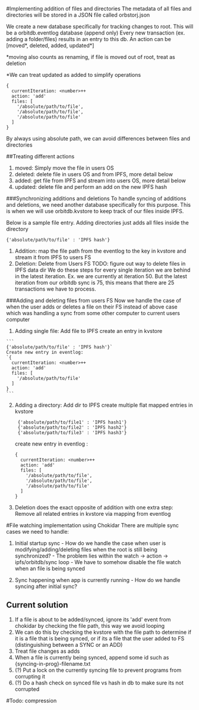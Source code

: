 #Implementing addition of files and directories
  The metadata of all files and directories will be stored in a JSON file
  called orbstorj.json

  We create a new database specifically for tracking changes to root.
  This will be a orbitdb.eventlog database (append only)
  Every new transaction (ex. adding a folder/files) results in an entry to this db.
  An action can be [moved\*, deleted, added, updated\*]

  \*moving also counts as renaming, if file is moved out of root, treat as deletion

  \*We can treat updated as added to simplify operations

  ```
  {
    currentIteration: <number>++
    action: 'add'
    files: [
      '/absolute/path/to/file',
      '/absolute/path/to/file',
      '/absolute/path/to/file'
    ]
  }
  ```

  By always using absolute path, we can avoid differences between files and directories

##Treating different actions
  1. moved: Simply move the file in users OS
  2. deleted: delete file in users OS and from IPFS, more detail below
  3. added: get file from IPFS and stream into users OS, more detail below
  4. updated: delete file and perform an add on the new IPFS hash

###Synchronizing additions and deletions
  To handle syncing of additions and deletions, we need another database specifically for this purpose.
  This is when we will use orbitdb.kvstore to keep track of our files inside IPFS.

  Below is a sample file entry. Adding directories just adds all files inside the directory

  ```
  {'absolute/path/to/file' : 'IPFS hash'}
  ```

  1. Addition: map the file path from the eventlog to the key in kvstore
      and stream it from IPFS to users FS
  2. Deletion: Delete from Users FS TODO: figure out way to delete files in IPFS data dir
  We do these steps for every single iteration we are behind in the latest iteration. Ex. we are currently at iteration 50.
  But the latest iteration from our orbitdb sync is 75, this means that there are 25 transactions we have to process.


###Adding and deleting files from users FS
  Now we handle the case of when the user adds or deletes a file on their FS instead of above case which was handling a sync from some other computer to current users computer
  1. Adding single file:
    Add file to IPFS
    create an entry in kvstore

    ```
    {'absolute/path/to/file' : 'IPFS hash'}`
    Create new entry in eventlog:
    `{
      currentIteration: <number>++
      action: 'add'
      files: [
        '/absolute/path/to/file'
      ]
    }
    ```

  2. Adding a directory:
     Add dir to IPFS
     create multiple flat mapped entries in kvstore

     ```
      {'absolute/path/to/file1' : 'IPFS hash1'}
      {'absolute/path/to/file2' : 'IPFS hash2'}
      {'absolute/path/to/file3' : 'IPFS hash3'}
     ```

     create new entry in eventlog :

     ```
     {
       currentIteration: <number>++
       action: 'add'
       files: [
         '/absolute/path/to/file',
         '/absolute/path/to/file',
         '/absolute/path/to/file'
       ]
     }
     ```

  3. Deletion does the exact opposite of addition with one extra step:
      Remove all related entries in kvstore via mapping from eventlog

#File watching implementation using Chokidar
  There are multiple sync cases we need to handle:

  1. Initial startup sync
    - How do we handle the case when user is modifying/adding/deleting files
        when the root is still being synchronized?
    - The problem lies within the watch -> action -> ipfs/orbitdb/sync loop
    - We have to somehow disable the file watch when an file is being synced

  2. Sync happening when app is currently running
    - How do we handle syncing after initial sync?

## Current solution
  1. If a file is about to be added/synced, ignore its 'add' event from chokidar by checking the file path, this way we avoid looping
  2. We can do this by checking the kvstore with the file path to determine if it is a file that is being synced, or if its a file that the user added to FS (distinguishing between a SYNC or an ADD)
  3. Treat file changes as adds
  4. When a file is currently being synced, append some id such as {syncing-in-prog}-filename.txt
  5. (?) Put a lock on the currently syncing file to prevent programs from corrupting it
  6. (?) Do a hash check on synced file vs hash in db to make sure its not corrupted

#Todo: compression
